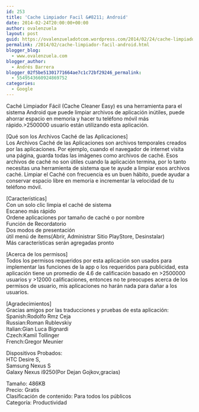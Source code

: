 ```yaml
---
id: 253
title: 'Cache Limpiador Facil &#8211; Android'
date: 2014-02-24T20:00:00+00:00
author: ovalenzuela
layout: post
guid: https://ovalenzueladotcom.wordpress.com/2014/02/24/cache-limpiador-facil-android
permalink: /2014/02/cache-limpiador-facil-android.html
blogger_blog:
  - www.ovalenzuela.com
blogger_author:
  - Andrés Barrera
blogger_02f5be51301771664ae7c1c72bf29246_permalink:
  - 5549543660924869752
categories:
  - Google
---
```

Caché Limpiador Fácil (Cache Cleaner Easy) es una herramienta para el sistema Android que puede limpiar archivos de aplicación inútiles, puede ahorrar espacio en memoria y hacer tu teléfono móvil más rápido.>2500000 usuario están utilizando esta aplicación.

[Qué son los Archivos Caché de las Aplicaciones]  
Los Archivos Caché de las Aplicaciones son archivos temporales creados por las aplicaciones. Por ejemplo, cuando el navegador de internet visita una página, guarda todas las imágenes como archivos de caché. Esos archivos de caché no son útiles cuando la aplicación termina, por lo tanto necesitas una herramienta de sistema que te ayude a limpiar esos archivos caché. Limpiar el Caché con frecuencia es un buen hábito, puede ayudar a conservar espacio libre en memoria e incrementar la velocidad de tu teléfono móvil.

[Características]  
Con un solo clic limpia el caché de sistema  
Escaneo más rápido  
Ordene aplicaciones por tamaño de caché o por nombre  
Función de Recordatorio  
Dos modos de presentación  
útil menú de ítems(Abrir, Administrar Sitio PlayStore, Desinstalar)  
Más características serán agregadas pronto

[Acerca de los permisos]  
Todos los permisos requeridos por esta aplicación son usados para implementar las funciones de la app o los requeridos para publicidad, esta aplicación tiene un promedio de 4.6 de calificación basado en >2500000 usuarios y >12000 calificaciones, entonces no te preocupes acerca de los permisos de usuario, mis aplicaciones no harán nada para dañar a los usuarios.

[Agradecimientos]  
Gracias amigos por las traducciones y pruebas de esta aplicación:  
Spanish:Rodolfo Rmz Ceja  
Russian:Roman Rublevskiy  
Italian:Gian Luca Bignardi  
Czech:Kamil Tollinger  
French:Gregor Meunier

Dispositivos Probados:  
HTC Desire S,  
Samsung Nexus S  
Galaxy Nexus i9250(Por Dejan Gojkov,gracias)

Tamaño: 486KB  
Precio: Gratis  
Clasificación de contenido: Para todos los públicos  
Categoría: Productividad